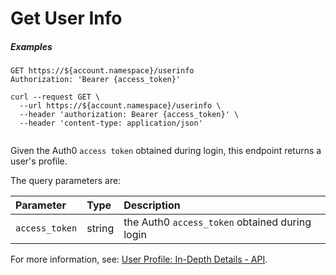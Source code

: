 # Get User Info

<h5 class="code-snippet-title">Examples</h5>

```http
GET https://${account.namespace}/userinfo
Authorization: 'Bearer {access_token}'
```

```shell
curl --request GET \
  --url https://${account.namespace}/userinfo \
  --header 'authorization: Bearer {access_token}' \
  --header 'content-type: application/json'
```

```javascript
```

Given the Auth0 `access token` obtained during login, this endpoint returns a user's profile.

The query parameters are:

| Parameter        | Type       | Description |
|:-----------------|:-----------|:------------|
| `access_token`    | string     | the Auth0 `access_token` obtained during login |

For more information, see: [User Profile: In-Depth Details - API](/user-profile/user-profile-details#api).
